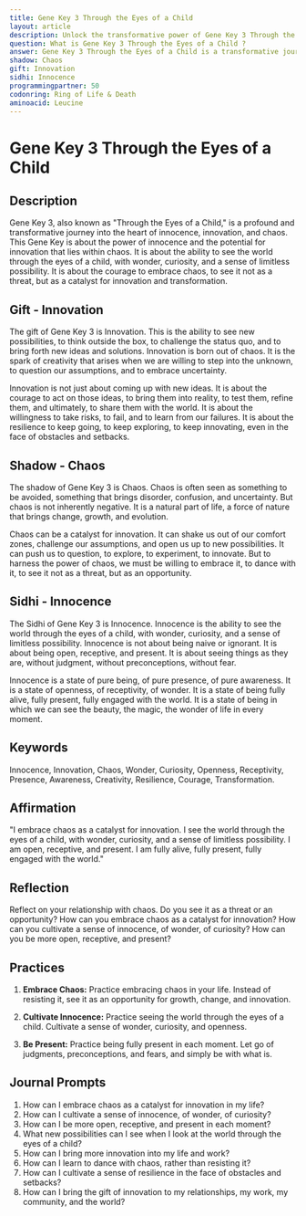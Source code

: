 ```yaml
---
title: Gene Key 3 Through the Eyes of a Child
layout: article
description: Unlock the transformative power of Gene Key 3 Through the Eyes of a Child. Embrace chaos as a catalyst for innovation and rediscover the world with childlike wonder and limitless possibilities.
question: What is Gene Key 3 Through the Eyes of a Child ?
answer: Gene Key 3 Through the Eyes of a Child is a transformative journey of self-discovery. It's about embracing innocence and curiosity, fostering creativity, and unlocking your potential for growth and innovation.
shadow: Chaos
gift: Innovation
sidhi: Innocence
programmingpartner: 50
codonring: Ring of Life & Death
aminoacid: Leucine
---
```

# Gene Key 3 Through the Eyes of a Child

## Description

Gene Key 3, also known as "Through the Eyes of a Child," is a profound and transformative journey into the heart of innocence, innovation, and chaos. This Gene Key is about the power of innocence and the potential for innovation that lies within chaos. It is about the ability to see the world through the eyes of a child, with wonder, curiosity, and a sense of limitless possibility. It is about the courage to embrace chaos, to see it not as a threat, but as a catalyst for innovation and transformation.

## Gift - Innovation

The gift of Gene Key 3 is Innovation. This is the ability to see new possibilities, to think outside the box, to challenge the status quo, and to bring forth new ideas and solutions. Innovation is born out of chaos. It is the spark of creativity that arises when we are willing to step into the unknown, to question our assumptions, and to embrace uncertainty.

Innovation is not just about coming up with new ideas. It is about the courage to act on those ideas, to bring them into reality, to test them, refine them, and ultimately, to share them with the world. It is about the willingness to take risks, to fail, and to learn from our failures. It is about the resilience to keep going, to keep exploring, to keep innovating, even in the face of obstacles and setbacks.

## Shadow - Chaos

The shadow of Gene Key 3 is Chaos. Chaos is often seen as something to be avoided, something that brings disorder, confusion, and uncertainty. But chaos is not inherently negative. It is a natural part of life, a force of nature that brings change, growth, and evolution.

Chaos can be a catalyst for innovation. It can shake us out of our comfort zones, challenge our assumptions, and open us up to new possibilities. It can push us to question, to explore, to experiment, to innovate. But to harness the power of chaos, we must be willing to embrace it, to dance with it, to see it not as a threat, but as an opportunity.

## Sidhi - Innocence

The Sidhi of Gene Key 3 is Innocence. Innocence is the ability to see the world through the eyes of a child, with wonder, curiosity, and a sense of limitless possibility. Innocence is not about being naive or ignorant. It is about being open, receptive, and present. It is about seeing things as they are, without judgment, without preconceptions, without fear.

Innocence is a state of pure being, of pure presence, of pure awareness. It is a state of openness, of receptivity, of wonder. It is a state of being fully alive, fully present, fully engaged with the world. It is a state of being in which we can see the beauty, the magic, the wonder of life in every moment.

## Keywords

Innocence, Innovation, Chaos, Wonder, Curiosity, Openness, Receptivity, Presence, Awareness, Creativity, Resilience, Courage, Transformation.

## Affirmation

"I embrace chaos as a catalyst for innovation. I see the world through the eyes of a child, with wonder, curiosity, and a sense of limitless possibility. I am open, receptive, and present. I am fully alive, fully present, fully engaged with the world."

## Reflection

Reflect on your relationship with chaos. Do you see it as a threat or an opportunity? How can you embrace chaos as a catalyst for innovation? How can you cultivate a sense of innocence, of wonder, of curiosity? How can you be more open, receptive, and present?

## Practices

1. **Embrace Chaos:** Practice embracing chaos in your life. Instead of resisting it, see it as an opportunity for growth, change, and innovation.

2. **Cultivate Innocence:** Practice seeing the world through the eyes of a child. Cultivate a sense of wonder, curiosity, and openness.

3. **Be Present:** Practice being fully present in each moment. Let go of judgments, preconceptions, and fears, and simply be with what is.

## Journal Prompts

1. How can I embrace chaos as a catalyst for innovation in my life?
2. How can I cultivate a sense of innocence, of wonder, of curiosity?
3. How can I be more open, receptive, and present in each moment?
4. What new possibilities can I see when I look at the world through the eyes of a child?
5. How can I bring more innovation into my life and work?
6. How can I learn to dance with chaos, rather than resisting it?
7. How can I cultivate a sense of resilience in the face of obstacles and setbacks?
8. How can I bring the gift of innovation to my relationships, my work, my community, and the world?